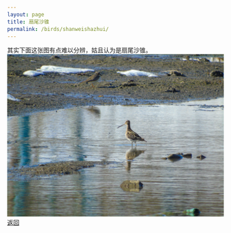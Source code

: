 ```yaml
---
layout: page
title: 扇尾沙锥
permalink: /birds/shanweishazhui/
---
```

其实下面这张图有点难以分辨，姑且认为是扇尾沙锥。
![](../picture/扇尾沙锥/DSC01947.JPG)
[返回](../../)
